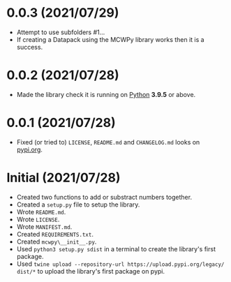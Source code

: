 # 0.0.3 (2021/07/29)
- Attempt to use subfolders #1...  
- If creating a Datapack using the MCWPy library works then it is a success.  

# 0.0.2 (2021/07/28)
- Made the library check it is running on [Python](https://www.python.org/downloads/) **3.9.5** or above.  

# 0.0.1 (2021/07/28)
- Fixed (or tried to) `LICENSE`, `README.md` and `CHANGELOG.md` looks on [pypi.org](https://pypi.org/project/mcwpy/0.0.0/).  

# Initial (2021/07/28)
- Created two functions to add or substract numbers together.  
- Created a `setup.py` file to setup the library.  
- Wrote `README.md`.  
- Wrote `LICENSE`.  
- Wrote `MANIFEST.md`.  
- Created `REQUIREMENTS.txt`.  
- Created `mcwpy\__init__.py`.  
- Used `python3 setup.py sdist` in a terminal to create the library's first package.  
- Used `twine upload --repository-url https://upload.pypi.org/legacy/ dist/*` to upload the library's first package on pypi.  
